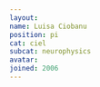 ```yaml
---
layout:
name: Luisa Ciobanu
position: pi
cat: ciel
subcat: neurophysics
avatar:
joined: 2006
---
```


